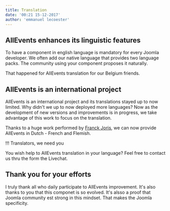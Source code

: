 ```yaml
---
title: Translation
date: '00:21 15-12-2017'
author: 'emmanuel lecoester'
---
```


## AllEvents enhances its linguistic features

To have a component in english language is mandatory for every Joomla developer. We often add our native language that provides two language packs. The community using your component  proposes it naturally.

That happened for AllEvents translation for our Belgium friends. 

## AllEvents is an international project

AllEvents is an international project and its translations stayed up to now limited. Why didn't we up to now deployed more languages?  Now as the development of new versions and improvements is in progress, we take advantage of this work to focus on the translation.

Thanks to a huge work performed by [Franck Joris](https://www.linkedin.com/in/frank-joris-0026b619), we can now provide AllEvents in Dutch - French and Flemish.

!!! Translators, we need you

You wish help to AllEvents translation in your language? Feel free to contact us thru the form the Livechat.

## Thank you for your efforts
I truly thank all who daily participate to AllEvents improvement. It's also thanks to you that this componet is so evolved. It's alsso a proof that Joomla community est strong in this mindset. That makes the Joomla specificity.